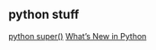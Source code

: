 ## python stuff
[python super()](https://tungyueh.github.io/python/python%20super())
[What’s New in Python](https://tungyueh.github.io/python/What%E2%80%99s%20New%20in%20Python)
